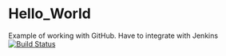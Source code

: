 Hello_World
===========

Example of working with GitHub.
Have to integrate with Jenkins
[![Build Status](http://10.170.157.47:8080/buildStatus/icon?job=Hello_World)](http://10.170.157.47:8080/job/Hello_World/)
